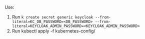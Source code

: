 Use:
1. Run ```k create secret generic keycloak --from-literal=KC_DB_PASSWORD=<DB_PASSWORD> --from-literal=KEYCLOAK_ADMIN_PASSWORD=<KEYCLOAK_ADMIN_PASSWORD>```
2. Run kubectl apply -f kubernetes-config/
